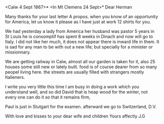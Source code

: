  <Calw 4 Sept 1867>*
 <In Mt Clemens 24 Sept>*
Dear Herman

Many thanks for your last letter A propos. when you know of an opportunity for America, let us know it please as I have just at work 12 shirts for you.

We had yesterday a lady from America her husband was pastor 5 years in St Louis he is consomptif has spent 8 weeks in Dinach and now will go to Italy. I did not like her much, it does not appear there is inward life in them. It is sad for any man to be with out a new life; but specially for a minister or missionnary.

We are getting railway in Calw, almost all our garden is taken for it, also 25 houses some still new or lately built. food is of course dearer from so many peopel living here. the streets are usually filled with strangers mostly Italieners.

I write you very little this time I am busy in doing a work which you understand well, and so did David that is heap wood for the winter, not every one can do it so that it remains firm,

Paul is just in Stutgart for the examen. afterward we go to Switzerland, D.V.

With love and kisses to your dear wife and children
 Yours affectly J.G
